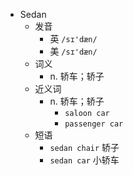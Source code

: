 - Sedan
  - 发音
    - 英 `/sɪ'dæn/`
    - 美 `/sɪ'dæn/`
  - 词义
    - n. 轿车；轿子
  - 近义词
    - n. 轿车；轿子
      - `saloon car`
      - `passenger car`
  - 短语
    - `sedan chair` 轿子 
    - `sedan car` 小轿车 

